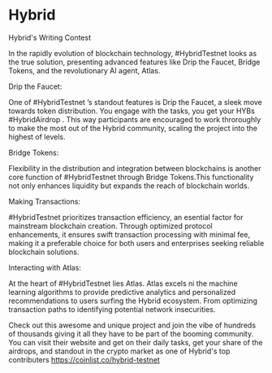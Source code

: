 # Hybrid
Hybrid's Writing Contest

In the rapidly evolution of blockchain technology, #HybridTestnet looks as the true solution, presenting advanced features like Drip the Faucet, Bridge Tokens, and the revolutionary AI agent, Atlas. 

Drip the Faucet:

One of #HybridTestnet ’s standout features is Drip the Faucet, a sleek move towards token distribution. You engage with the tasks, you get your HYBs #HybridAirdrop . This way participants are encouraged to work throroughly to make the most out of the Hybrid community, scaling the project into the highest of levels.

Bridge Tokens:

Flexibility in the distribution and integration between blockchains is another core function of #HybridTestnet through Bridge Tokens.This functionality not only enhances liquidity but expands the reach of blockchain worlds.

Making Transactions:

#HybridTestnet prioritizes transaction efficiency, an esential factor for mainstream blockchain creation. Through optimized protocol enhancements, it ensures swift transaction processing with minimal fee, making it a preferable choice for both users and enterprises seeking reliable blockchain solutions.

Interacting with Atlas:

At the heart of #HybridTestnet lies Atlas. Atlas excels ni the machine learning algorithms to provide predictive analytics and personalized recommendations to users surfing the Hybrid ecosystem. From optimizing transaction paths to identifying potential network insecurities.

Check out this awesome and unique project and join the vibe of hundreds of thousands giving it all they have to be part of the booming community. You can visit their website and get on their daily tasks, get your share of the airdrops, and standout in the crypto market as one of Hybrid's top contributers https://coinlist.co/hybrid-testnet
